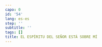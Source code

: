 ```yaml
---
capo: 0
id: '54'
lang: es-es
step: ''
subtitle: ''
tags: []
title: EL ESPÍRITU DEL SEÑOR ESTÁ SOBRE MÍ
---
```

